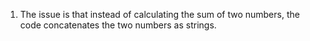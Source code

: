1) The issue is that instead of calculating the sum of two numbers, the code concatenates the two numbers as strings.
